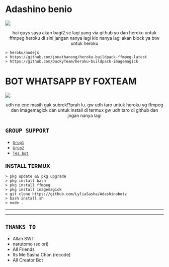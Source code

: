 # Adashino benio

<img src="https://user-images.githubusercontent.com/99161705/156725894-8d6cc9d8-f2e5-432e-89fc-671c784f9896.jpeg" />
<p align="center"> 
hai guys saya akan bagi2 sc lagi yang via github yo dan heroku untuk ffmpeg heroku di sini jangan nanya lagi klo nanya lagi akan block ya
btw untuk heroku

```
> heroku/nodejs
> https://github.com/jonathanong/heroku-buildpack-ffmpeg-latest
> https://github.com/DuckyTeam/heroku-buildpack-imagemagick
```

</p> 


# BOT WHATSAPP BY FOXTEAM

<img src="https://user-images.githubusercontent.com/99161705/156768301-f9710f70-6147-4a74-ac85-7bd5541961d8.jpeg" />
<p align="center"> 
udh no enc masih gak subrek!?prah lu. gw udh taro untuk heroku yg ffmpeg dan imagemagick dan untuk install di termux gw udh taro di github dan jngan nanya lagi

</p> 

## ```GROUP SUPPORT```

- [`Grup1`]( https://chat.whatsapp.com/GStM13Ktxr085ubmy1EMKN)
- [`Grup2`]( https://chat.whatsapp.com/FU9uGSY7ODW9spPWCJFmEP)
- [`Tes bot`]( https://chat.whatsapp.com/K11yetnP76dFSz3F6Qpnos)

### INSTALL TERMUX

```
> pkg update && pkg upgrade
> pkg install bash
> pkg install ffmpeg
> pkg install imagemagick
> git clone https://github.com/LyliaSasha/Adashinobotz
> bash install.sh
> node .
```

------

------ 

## `THANKS TO`

- Allah SWT.
- narutomo (sc ori)
- All Friends
- Its Me Sasha Chan (recode)
- All Creator Bot

